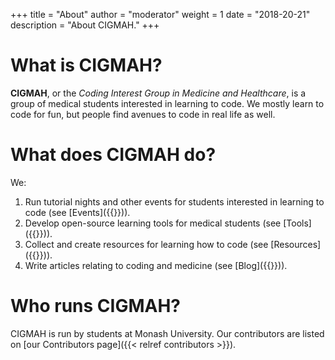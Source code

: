 +++
title = "About"
author = "moderator"
weight = 1
date = "2018-20-21"
description = "About CIGMAH."
+++

# What is CIGMAH?

**CIGMAH**, or the *Coding Interest Group in Medicine and Healthcare*, is a group of medical students interested in learning to code. We mostly learn to code for fun, but people find avenues to code in real life as well. 

# What does CIGMAH do?

We:

1. Run tutorial nights and other events for students interested in learning to code (see [Events]({{<ref events>}})).
2. Develop open-source learning tools for medical students (see [Tools]({{<ref tools>}})).
3. Collect and create resources for learning how to code (see [Resources]({{<ref resources>}})).
4. Write articles relating to coding and medicine (see [Blog]({{<ref blog>}})).

# Who runs CIGMAH?

CIGMAH is run by students at Monash University. Our contributors are listed on [our Contributors page]({{< relref contributors >}}).





